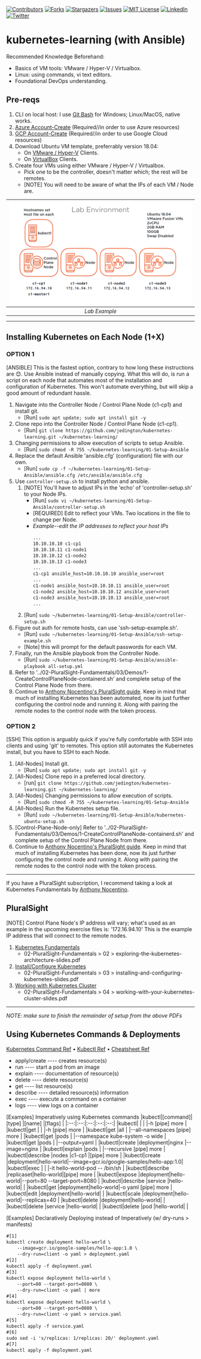 <!-- PROJECT SHIELDS -->
<!-- https://www.markdownguide.org/basic-syntax/#reference-style-links -->
[![Contributors][contributors-shield]][contributors-url]
[![Forks][forks-shield]][forks-url]
[![Stargazers][stars-shield]][stars-url]
[![Issues][issues-shield]][issues-url]
[![MIT License][license-shield]][license-url]
[![LinkedIn][linkedin-shield]][linkedin-url]
[![Twitter][twitter-shield]][twitter-url]

# kubernetes-learning (with Ansible)

Recommended Knowledge Beforehand:
- Basics of VM tools: VMware / Hyper-V / Virtualbox.
- Linux: using commands, vi text editors.
- Foundational DevOps understanding.

## Pre-reqs
1. CLI on local host: I use [Git Bash](https://git-scm.com/downloads) for Windows; Linux/MacOS, native works.
2. [Azure Account-Create](https://azure.microsoft.com/en-us/free/) (Required//in order to use Azure resources)
3. [GCP Account-Create](https://cloud.google.com/free/) (Required//in order to use Google Cloud resources)
4. Download Ubuntu VM template, preferrably version 18.04:
    - On [VMware / Hyper-V](https://ubuntu.com/download/desktop) Clients.
    - On [VirtualBox](https://www.osboxes.org/ubuntu) Clients.
5. Create four VMs using either VMware / Hyper-V / Virtualbox.
    - Pick one to be the controller, doesn't matter which; the rest will be remotes.
    - [NOTE] You will need to be aware of what the IPs of each VM / Node are.

| ![EXAMPLE][project-screenshot] | 
|:--:| 
| *Lab Example* |

---------------------------------------------------------------------------

## Installing Kubernetes on Each Node (1+X)

### OPTION 1
[ANSIBLE] This is the fastest option, contrary to how long these instructions are 😊. Use Ansible instead of manually copying. What this will do, is run a script on each node that automates most of the installation and configuration of Kubernetes. This won't automate everything, but will skip a good amount of redundant hassle.
1. Navigate into the Controller Node / Control Plane Node (c1-cp1) and install git.
    - [Run] `sudo apt update; sudo apt install git -y`
2. Clone repo into the Controller Node / Control Plane Node (c1-cp1).
    - [Run] `git clone https://github.com/jedington/kubernetes-learning.git ~/kubernetes-learning/`
3. Changing permissions to allow execution of scripts to setup Ansible.
    - [Run] `sudo chmod -R 755 ~/kubernetes-learning/01-Setup-Ansible`        
4. Replace the default Ansible 'ansible.cfg' (configuration) file with our own.
    - [Run] `sudo cp -f ~/kubernetes-learning/01-Setup-Ansible/ansible.cfg /etc/ansible/ansible.cfg`
5. Use `controller-setup.sh` to install python and ansible. 
    1. [NOTE] You'll have to adjust IPs in the 'echo' of 'controller-setup.sh' to your Node IPs.
        - [Run] `sudo vi ~/kubernetes-learning/01-Setup-Ansible/controller-setup.sh`
        - [REQUIRED] Edit to reflect your VMs. Two locations in the file to change per Node.
        - *Example--edit the IP addresses to reflect your host IPs*
            ```
            ...
            10.10.10.10 c1-cp1
            10.10.10.11 c1-node1
            10.10.10.12 c1-node2
            10.10.10.13 c1-node3
            ...
            c1-cp1 ansible_host=10.10.10.10 ansible_user=root
            ...
            c1-node1 ansible_host=10.10.10.11 ansible_user=root 
            c1-node2 ansible_host=10.10.10.12 ansible_user=root 
            c1-node3 ansible_host=10.10.10.13 ansible_user=root
            ...
            ```
    2. [Run] `sudo ~/kubernetes-learning/01-Setup-Ansible/controller-setup.sh`
6. Figure out auth for remote hosts, can use 'ssh-setup-example.sh'.
    - [Run] `sudo ~/kubernetes-learning/01-Setup-Ansible/ssh-setup-example.sh`
    - [Note] this will prompt for the default passwords for each VM.
7. Finally, run the Ansible playbook from the Controller Node.
    - [Run] `sudo ~/kubernetes-learning/01-Setup-Ansible/ansible-playbook all-setup.yml` 
8. Refer to '../02-PluralSight-Fundamentals/03/Demos/1-CreateControlPlaneNode-containerd.sh' and complete setup of the Control Plane Node from there.
9. Continue to <a href="#pluralsight">Anthony Nocentino's PluralSight guide</a>. Keep in mind that much of installing Kubernetes has been automated, now its just further configuring the control node and running it. Along with pairing the remote nodes to the control node with the token process.

### OPTION 2
[SSH] This option is arguably quick if you're fully comfortable with SSH into clients and using 'git' to remotes. This option still automates the Kubernetes install, but you have to SSH to each Node.
1. [All-Nodes] Install git.
    - [Run] `sudo apt update; sudo apt install git -y`
2. [All-Nodes] Clone repo in a preferred local directory.
    - [run] `git clone https://github.com/jedington/kubernetes-learning.git ~/kubernetes-learning/`
3. [All-Nodes] Changing permissions to allow execution of scripts.
    - [Run] `sudo chmod -R 755 ~/kubernetes-learning/01-Setup-Ansible`
4. [All-Nodes] Run the Kubernetes setup file.
    - [Run] `sudo ~/kubernetes-learning/01-Setup-Ansible/kubernetes-ubuntu-setup.sh`
5. [Control-Plane-Node-only] Refer to '../02-PluralSight-Fundamentals/03/Demos/1-CreateControlPlaneNode-containerd.sh' and complete setup of the Control Plane Node from there.
6. Continue to <a href="#pluralsight">Anthony Nocentino's PluralSight guide</a>. Keep in mind that much of installing Kubernetes has been done, now its just further configuring the control node and running it. Along with pairing the remote nodes to the control node with the token process.

---------------------------------------------------------------------------

If you have a PluralSight subscription, I recommend taking a look at Kubernetes Fundamentals by [Anthony Nocentino](https://app.pluralsight.com/profile/author/anthony-nocentino).

## PluralSight

[NOTE] Control Plane Node's IP address will vary; what's used as an example in the upcoming exercise files is: '172.16.94.10' This is the example IP address that will connect to the remote nodes.
1. [Kubernetes Fundamentals][kubernetes-1]
    - 02-PluralSight-Fundamentals > 02 > exploring-the-kubernetes-architecture-slides.pdf
2. [Install/Configure Kubernetes][kubernetes-2]
    - 02-PluralSight-Fundamentals > 03 > installing-and-configuring-kubernetes-slides.pdf
3. [Working with Kubernetes Cluster][kubernetes-3]
    - 02-PluralSight-Fundamentals > 04 > working-with-your-kubernetes-cluster-slides.pdf

---------------------------------------------------------------------------
*NOTE: make sure to finish the remainder of setup from the above PDFs*
## Using Kubernetes Commands & Deployments

[Kubernetes Command Ref](https://kubernetes.io/docs/reference/kubectl/overview/#operations) • [Kubectl Ref](https://kubernetes.io/docs/reference/kubectl/kubectl/) • [Cheatsheet Ref](https://kubernetes.io/docs/reference/kubectl/cheatsheet/)
- apply/create ---- creates resource(s)
- run ---- start a pod from an image
- explain ---- documentation of resource(s)
- delete ---- delete resource(s)
- get ---- list resource(s)
- describe ---- detailed resource(s) information
- exec ---- execute a command on a container
- logs ---- view logs on a container

[Examples] Imperatively using Kubernetes commands
|kubectl|[command]|[type]    |[name]     |[flags]                                    |
|:--:|:--:|:--:|:--:|:--:|
|kubectl|         |          |           |-h [pipe] more                             |
|kubectl|get      |          |           |-h [pipe] more                             |
|kubectl|get      |all       |           |--all-namespaces [pipe] more               |
|kubectl|get      |pods      |           |--namespace kube-system -o wide            |
|kubectl|get      |pods      |           |--output=yaml                              |
|kubectl|create   |deployment|nginx      |--image=nginx                              |
|kubectl|explain  |pods      |           |--recursive [pipe] more                    |
|kubectl|describe |nodes     |c1-cp1     |[pipe] more                                |
|kubectl|create   |deployment|hello-world|--image=gcr.io/google-samples/hello-app:1.0|
|kubectl|exec     |          |           |-it hello-world-pod -- /bin/sh             |
|kubectl|describe |replicaset|hello-world|[pipe] more                                |
|kubectl|expose   |deployment|hello-world|--port=80 --target-port=8080               |
|kubectl|describe |service   |hello-world|                                           |
|kubectl|get      |deployment|hello-world|-o yaml [pipe] more                        |
|kubectl|edit     |deployment|hello-world|                                           |
|kubectl|scale    |deployment|hello-world|--replicas=40                              |
|kubectl|delete   |deployment|hello-world|                                           |
|kubectl|delete   |service   |hello-world|                                           |
|kubectl|delete   |pod       |hello-world|                                           |

[Examples] Declaratively Deploying instead of Imperatively (w/ dry-runs > manifests)
```
#[1]
kubectl create deployment hello-world \
    --image=gcr.io/google-samples/hello-app:1.0 \
    --dry-run=client -o yaml > deployment.yaml
#[2]
kubectl apply -f deployment.yaml
#[3]
kubectl expose deployment hello-world \
    --port=80 --target-port=8080 \
    --dry-run=client -o yaml | more
#[4]
kubectl expose deployment hello-world \
    --port=80 --target-port=8080 \
    --dry-run=client -o yaml > service.yaml
#[5]
kubectl apply -f service.yaml
#[6]
sudo sed -i 's/replicas: 1/replicas: 20/' deployment.yaml
#[7]
kubectl apply -f deployment.yaml
```
<!-- MARKDOWN LINKS & IMAGES -->
<!-- https://www.markdownguide.org/basic-syntax/#reference-style-links -->
[contributors-shield]: https://img.shields.io/github/contributors/jedington/kubernetes-learning.svg?style=for-the-badge
[contributors-url]: https://github.com/jedington/kubernetes-learning/graphs/contributors
[forks-shield]: https://img.shields.io/github/forks/jedington/kubernetes-learning.svg?style=for-the-badge
[forks-url]: https://github.com/jedington/kubernetes-learning/network/members
[stars-shield]: https://img.shields.io/github/stars/jedington/kubernetes-learning.svg?style=for-the-badge
[stars-url]: https://github.com/jedington/kubernetes-learning/stargazers
[issues-shield]: https://img.shields.io/github/issues/jedington/kubernetes-learning.svg?style=for-the-badge
[issues-url]: https://github.com/jedington/kubernetes-learning/issues
[license-shield]: https://img.shields.io/github/license/jedington/kubernetes-learning.svg?style=for-the-badge
[license-url]: https://github.com/jedington/kubernetes-learning/blob/master/LICENSE
[linkedin-shield]: https://img.shields.io/badge/-LinkedIn-black.svg?style=for-the-badge&logo=linkedin&colorB=555
[linkedin-url]: https://www.linkedin.com/in/julian-edington
[twitter-shield]: https://img.shields.io/twitter/follow/arcanicvoid?style=for-the-badge&logo=twitter&colorB=555
[twitter-url]: https://twitter.com/arcanicvoid
[project-screenshot]: images/example.png
[kubernetes-1]: https://docs.google.com/viewer?url=https://raw.githubusercontent.com/jedington/kubernetes-learning/main/02-PluralSight-Fundamentals/02/exploring-the-kubernetes-architecture-slides.pdf
[kubernetes-2]: https://docs.google.com/viewer?url=https://raw.githubusercontent.com/jedington/kubernetes-learning/main/02-PluralSight-Fundamentals/03/installing-and-configuring-kubernetes-slides.pdf
[kubernetes-3]: https://docs.google.com/viewer?url=https://raw.githubusercontent.com/jedington/kubernetes-learning/main/02-PluralSight-Fundamentals/04/working-with-your-kubernetes-cluster-slides.pdf